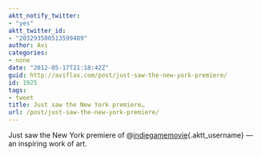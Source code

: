 ```yaml
---
aktt_notify_twitter:
- "yes"
aktt_twitter_id:
- "203293500513599489"
author: Avi
categories:
- none
date: "2012-05-17T21:18:42Z"
guid: http://aviflax.com/post/just-saw-the-new-york-premiere/
id: 1925
tags:
- tweet
title: Just saw the New York premiere…
url: /post/just-saw-the-new-york-premiere/
---
```

Just saw the New York premiere of @[indiegamemovie](http://twitter.com/indiegamemovie){.aktt_username} — an inspiring work of art.